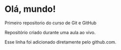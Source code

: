 # Olá, mundo!
 Primeiro repositorio do curso de Git e GitHub

 Repositório criado durante uma aula ao vivo.

Esse linha foi adicionado diretamente pelo github.com.

